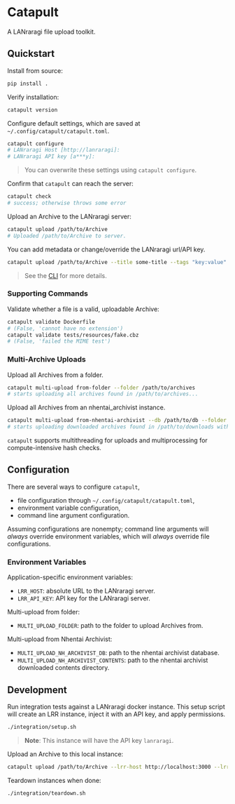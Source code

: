 # Catapult

A LANraragi file upload toolkit.

## Quickstart
Install from source:
```sh
pip install .
```
Verify installation:
```sh
catapult version
```
Configure default settings, which are saved at `~/.config/catapult/catapult.toml`.
```sh
catapult configure
# LANraragi Host [http://lanraragi]: 
# LANraragi API key [a***y]: 
```
> You can overwrite these settings using `catapult configure`.

Confirm that `catapult` can reach the server:
```sh
catapult check
# success; otherwise throws some error
```
Upload an Archive to the LANraragi server:
```sh
catapult upload /path/to/Archive
# Uploaded /path/to/Archive to server.
```
You can add metadata or change/override the LANraragi url/API key.
```sh
catapult upload /path/to/Archive --title some-title --tags "key:value" --lrr-host http://lanraragi2
```
> See the [CLI](src/catapult/cli.py) for more details.

### Supporting Commands

Validate whether a file is a valid, uploadable Archive:
```sh
catapult validate Dockerfile
# (False, 'cannot have no extension')
catapult validate tests/resources/fake.cbz
# (False, 'failed the MIME test')
```

### Multi-Archive Uploads

Upload all Archives from a folder.
```sh
catapult multi-upload from-folder --folder /path/to/archives
# starts uploading all archives found in /path/to/archives...
```
Upload all Archives from an nhentai_archivist instance.
```sh
catapult multi-upload from-nhentai-archivist --db /path/to/db --folder /path/to/downloads
# starts uploading downloaded archives found in /path/to/downloads with metadata from /path/to/db...
```
`catapult` supports multithreading for uploads and multiprocessing for compute-intensive hash checks.

## Configuration
There are several ways to configure `catapult`,

- file configuration through `~/.config/catapult/catapult.toml`,
- environment variable configuration,
- command line argument configuration.

Assuming configurations are nonempty; command line arguments will *always* override environment variables, which will *always* override file configurations.

### Environment Variables

Application-specific environment variables:

- `LRR_HOST`: absolute URL to the LANraragi server.
- `LRR_API_KEY`: API key for the LANraragi server.

Multi-upload from folder:
- `MULTI_UPLOAD_FOLDER`: path to the folder to upload Archives from.

Multi-upload from Nhentai Archivist:
- `MULTI_UPLOAD_NH_ARCHIVIST_DB`: path to the nhentai archivist database.
- `MULTI_UPLOAD_NH_ARCHIVIST_CONTENTS`: path to the nhentai archivist downloaded contents directory.

## Development

Run integration tests against a LANraragi docker instance. This setup script will create an LRR instance, inject it with an API key, and apply permissions.
```sh
./integration/setup.sh
```
> **Note**: This instance will have the API key `lanraragi`. 

Upload an Archive to this local instance:
```sh
catapult upload /path/to/Archive --lrr-host http://localhost:3000 --lrr-api-key lanraragi
```

Teardown instances when done:
```sh
./integration/teardown.sh
```